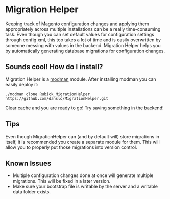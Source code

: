 Migration Helper
================

Keeping track of Magento configuration changes and applying them appropriately across multiple installations can be a really time-consuming task.
Even though you can set default values for configuration settings through config.xml, this too takes a lot of time and is easily overwritten by someone messing with values in the backend.
Migration Helper helps you by automatically generating database migrations for configuration changes.


Sounds cool! How do I install?
------------------------------

Migration Helper is a [modman](https://github.com/colinmollenhour/modman) module.
After installing modman you can easily deploy it:

    ./modman clone Rubick_MigrationHelper https://github.com/danslo/MigrationHelper.git

Clear cache and you are ready to go! Try saving something in the backend!


Tips
----

Even though MigrationHelper can (and by default will) store migrations in itself, it is recommended you create a separate module for them.
This will allow you to properly put those migrations into version control.


Known Issues
------------

* Multiple configuration changes done at once will generate multiple migrations. This will be fixed in a later version.
* Make sure your bootstrap file is writable by the server and a writable data folder exists.
